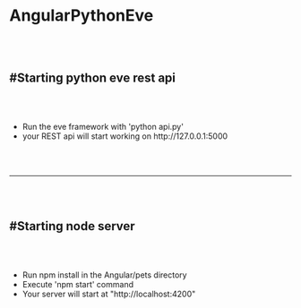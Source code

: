 # AngularPythonEve
<br><br>
<h2>#Starting python eve rest api</h2><br><br>
  <ul><li>Run the eve framework with 'python api.py'</li>
  <li>your REST api will start working on http://127.0.0.1:5000</li></ul><br><br><hr><br><br>


<h2>#Starting node server</h2><br><br>
  <ul><li>Run npm install in the Angular/pets directory</li>
  <li>Execute 'npm start' command</li>
  <li>Your server will start at "http://localhost:4200"</li><br>
